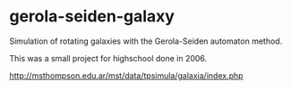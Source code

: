 # gerola-seiden-galaxy

Simulation of rotating galaxies with the Gerola-Seiden automaton method.

This was a small project for highschool done in 2006.

http://msthompson.edu.ar/mst/data/tpsimula/galaxia/index.php


